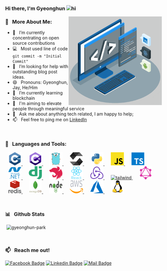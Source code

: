 ### Hi there, I'm Gyeonghun  <img src="https://user-images.githubusercontent.com/1303154/88677602-1635ba80-d120-11ea-84d8-d263ba5fc3c0.gif" width="28px" alt="hi"> 

<img align="right" alt="GIF" src="img/techstack.gif" width="300px"/>

### 🧐 &nbsp; More About Me:

- 🔭 &nbsp; I’m currently concentrating on open source contributions
- :computer: &nbsp; Most used line of code `git commit -m "Initial Commit"`
- 🤔 &nbsp; I’m looking for help with outstanding blog post ideas.
- 😄 &nbsp; Pronouns: Gyeonghun, Jay, He/Him
- 🌱 &nbsp; I’m currently learning blockchain
- 🌈 &nbsp; I'm aiming to elevate people through meaningful service
- 💬 &nbsp; Ask me about anything tech related, I am happy to help;
- 📫 &nbsp; Feel free to ping me on [LinkedIn](https://www.linkedin.com/in/gyeonghun-park-095971193/)

<br>

### 🔨 &nbsp; Languages and Tools:

<p>
  <a href="https://www.w3schools.com/cpp/" target="_blank" style="margin:10px">
    <img
      src="img/c-plusplus.svg"
      alt="cplusplus"
      height="42"
      width="42"
    />
  </a>
    <a href="https://docs.microsoft.com/en-us/dotnet/csharp/" target="_blank" style="margin:10px">
    <img
      src="img/c-sharp.svg"
      alt="csharp"
      height="42"
      width="42"
    />
  </a>
  <a href="https://golang.org" target="_blank" style="margin:10px">
    <img
      src="img/go.svg"
      alt="go"
      height="42"
      width="42"
    />
  </a>
    <a href="https://soliditylang.org/" target="_blank" style="margin:10px">
    <img
      src="img/solidity.svg"
      alt="solidity"
      height="42"
      width="42"
    />
  </a>
  <a href="https://www.python.org" target="_blank" style="margin:10px">
    <img
      src="https://raw.githubusercontent.com/devicons/devicon/master/icons/python/python-original.svg"
      alt="python"
      height="42"
      width="42"
    />
  </a>
  <a
    href="https://developer.mozilla.org/en-US/docs/Web/JavaScript"
    target="_blank" style="margin:10px"
  >
    <img
      src="img/javascript.svg"
      alt="javascript"
      height="42"
      width="42"
    />
  </a>
  <a href="https://www.typescriptlang.org/" target="_blank" style="margin:10px">
    <img
      src="https://raw.githubusercontent.com/devicons/devicon/master/icons/typescript/typescript-original.svg"
      alt="typescript"
      height="42"
      width="42"
    />
  <a href="https://dotnet.microsoft.com/" target="_blank" style="margin:10px">
    <img
      src="img/dotnet.svg"
      alt="dotnet"
      height="42"
      width="42"
    />
  </a>
  <a href="https://www.djangoproject.com/" target="_blank" style="margin:10px">
    <img
      src="img/django.svg"
      alt="django"
      height="42"
      width="42"
    />
  </a>
  <a href="https://nestjs.com" target="_blank" style="margin:10px">
    <img
      src="img/nestjs.svg"
      alt="nestjs"
      height="42"
      width="42"
    />
  </a>
    <a href="https://reactjs.org/" target="_blank" style="margin:10px">
    <img
      src="https://raw.githubusercontent.com/devicons/devicon/master/icons/react/react-original-wordmark.svg"
      alt="react"
      height="42"
      width="42"
    />
  </a>
    <a href="https://redux.js.org" target="_blank" style="margin:10px">
    <img
      src="https://raw.githubusercontent.com/devicons/devicon/master/icons/redux/redux-original.svg"
      alt="redux"
      height="42"
      width="42"
    />
  </a>
    <a href="https://tailwindcss.com/" target="_blank" style="margin:10px">
    <img
      src="https://www.vectorlogo.zone/logos/tailwindcss/tailwindcss-icon.svg"
      alt="tailwind"
      height="42"
      width="42"
    />
  </a>
  <a href="https://graphql.org" target="_blank" style="margin:10px">
    <img
      src="img/graphql.svg"
      alt="graphql"
      height="42"
      width="42"
    />
  </a>
  <a href="https://redis.io" target="_blank" style="margin:10px">
    <img
      src="https://raw.githubusercontent.com/devicons/devicon/master/icons/redis/redis-original-wordmark.svg"
      alt="redis"
      height="42"
      width="42"
    />
  </a>
  <a href="https://www.mongodb.com/" target="_blank" style="margin:10px">
    <img
      src="img/mongodb.svg"
      alt="mongodb"
      height="42"
      width="42"
    />
  </a>
  <a href="https://nodejs.org" target="_blank" style="margin:10px">
    <img
      src="img/nodejs.svg"
      alt="nodejs"
      height="42"
      width="42"
    />
  </a>

  <a href="https://aws.amazon.com" target="_blank" style="margin:10px">
    <img
      src="img/aws.svg"
      alt="aws"
      height="42"
      width="42"
    />
  </a>

  <a href="https://azure.microsoft.com/en-in/" target="_blank" style="margin:10px">
    <img
      src="img/azure.svg"
      alt="azure"
      height="42"
      width="42"
    />
  </a>
  <a href="https://www.linux.org/" target="_blank" style="margin:10px">
    <img
      src="img/linux.svg"
      alt="linux"
      height="42"
      width="42"
    />
  </a>
</p>

<br>

### 📊 &nbsp; Github Stats

<p>&nbsp;<img align="center" src="https://github-readme-stats.vercel.app/api?username=gyeonghun-park&show_icons=true&locale=en&theme=city_lights&count_private=true" alt="gyeonghun-park" /></p>

<br>

### :mailbox: &nbsp; Reach me out!

[![Facebook Badge](https://img.shields.io/badge/-@Gyeonghun-1ca0f1?style=for-the-badge&labelColor=1ca0f1&logo=facebook&logoColor=white&link=https://www.facebook.com/profile.php?id=100010395939047)](https://www.facebook.com/profile.php?id=100010395939047)
[![Linkedin Badge](https://img.shields.io/badge/-Gyeonghun-0e76a8?style=for-the-badge&labelColor=0e76a8&logo=linkedin&logoColor=white)](https://www.linkedin.com/in/gyeonghun-park-095971193/)
[![Mail Badge](https://img.shields.io/badge/-gp112795-c0392b?style=for-the-badge&labelColor=c0392b&logo=gmail&logoColor=white)](mailto:gp112795@gmail.com)
